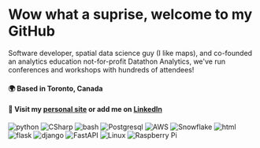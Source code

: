 # Wow what a suprise, welcome to my GitHub

Software developer, spatial data science guy (I like maps), and co-founded an analytics education not-for-profit Datathon Analytics, we've run conferences and workshops with hundreds of attendees!

#### 🌍  Based in Toronto, Canada

#### 💬 Visit my [personal site](https://thomaslillo.com) or add me on [LinkedIn](https://www.linkedin.com/in/thomaslillo/)

![python](https://img.shields.io/badge/-Python-3776AB?style=flat-square&logo=python&logoColor=white) ![CSharp](https://img.shields.io/badge/C_Sharp-Black?logo=dotnet&labelColor=%23512BD4&color=%23512BD4) ![bash](https://img.shields.io/badge/-Bash-4EAA25?style=flat-square&logo=gnu-bash&logoColor=white) ![Postgresql](https://img.shields.io/badge/Postgresql-Black?logo=postgresql&logoColor=black&labelColor=%234169E1&color=%234169E1) ![AWS](https://img.shields.io/badge/AWS-Black?logo=amazonwebservices&labelColor=%23232F3E&color=%23232F3E) ![Snowflake](https://img.shields.io/badge/Snowflake-Black?logo=snowflake&labelColor=%2329B5E8&color=%2329B5E8) ![html](https://img.shields.io/badge/-HTML5-E34F26?style=flat-square&logo=html5&logoColor=white) ![flask](https://img.shields.io/badge/-Flask-black?style=flat-square&logo=flask&logoColor=white) ![django](https://img.shields.io/badge/-Django-092E20?style=flat-square&logo=django&logoColor=white) ![FastAPI](https://img.shields.io/badge/-FastAPI-009688?style=flat-square&logo=fastapi&logoColor=white)  ![Linux](https://img.shields.io/badge/-Linux-FCC624?style=flat-square&logo=linux&logoColor=black) ![Raspberry Pi](https://img.shields.io/badge/-Raspberry%20Pi-A22846?style=flat-square&logo=raspberry-pi&logoColor=white)

<!--
### 💻 My Favs

<img align="left" alt="AWS" width="30px" style="padding-right:10px;" src="https://cdn.jsdelivr.net/npm/devicon@2.16.0/icons/amazonwebservices/amazonwebservices-original-wordmark.svg" />

<img align="left" alt="Pandas" width="30px" style="padding-right:10px;" src="https://cdn.jsdelivr.net/gh/devicons/devicon/icons/pandas/pandas-original-wordmark.svg" />
<img align="left" alt="Git" width="30px" style="padding-right:10px;" src="https://cdn.jsdelivr.net/gh/devicons/devicon/icons/git/git-original.svg" />

<img align="left" alt="NodeJS" width="30px" style="padding-right:10px;" src="https://cdn.jsdelivr.net/gh/devicons/devicon/icons/nodejs/nodejs-original.svg" />


[![Top Langs](https://github-readme-stats.vercel.app/api/top-langs/?username=thomaslillo&layout=compact&theme=transparent)](https://github.com/anuraghazra/github-readme-stats)


### 💻 My Favs
<img align="left" alt="C#" width="30px" style="padding-right:10px;" src="https://cdn.jsdelivr.net/gh/devicons/devicon/icons/csharp/csharp-original.svg" />
<img align="left" alt="Python" width="30px" style="padding-right:10px;" src="https://cdn.jsdelivr.net/gh/devicons/devicon/icons/python/python-plain.svg" />
<img align="left" alt="JavaScript" width="30px" style="padding-right:10px;" src="https://cdn.jsdelivr.net/gh/devicons/devicon/icons/javascript/javascript-plain.svg" />
<img align="left" alt="React" width="30px" style="padding-right:10px;" src="https://cdn.jsdelivr.net/gh/devicons/devicon/icons/react/react-original.svg" />
<img align="left" alt=".NET Core" width="30px" style="padding-right:10px;" src="https://cdn.jsdelivr.net/gh/devicons/devicon/icons/dotnetcore/dotnetcore-original.svg" />
<img align="left" alt="NodeJS" width="30px" style="padding-right:10px;" src="https://cdn.jsdelivr.net/gh/devicons/devicon/icons/nodejs/nodejs-original.svg" />
<img align="left" alt="AWS" width="30px" style="padding-right:10px;" src="https://cdn.jsdelivr.net/gh/devicons/devicon/icons/amazonwebservices/amazonwebservices-original.svg" />
<img align="left" alt="Azure" width="30px" style="padding-right:10px;" src="https://cdn.jsdelivr.net/gh/devicons/devicon/icons/azure/azure-original.svg" />
<img align="left" alt="Docker" width="30px" style="padding-right:10px;" src="https://cdn.jsdelivr.net/gh/devicons/devicon/icons/docker/docker-original.svg" />
<img align="left" alt="Terraform" width="30px" style="padding-right:10px;" src="https://cdn.jsdelivr.net/gh/devicons/devicon/icons/terraform/terraform-original-wordmark.svg" />
<img align="left" alt="PostgresSQL" width="30px" style="padding-right:10px;" src="https://cdn.jsdelivr.net/gh/devicons/devicon/icons/postgresql/postgresql-original-wordmark.svg" />
<img align="left" alt="MongoDB" width="30px" style="padding-right:10px;" src="https://cdn.jsdelivr.net/gh/devicons/devicon/icons/mongodb/mongodb-original-wordmark.svg" />
<img align="left" alt="Pandas" width="30px" style="padding-right:10px;" src="https://cdn.jsdelivr.net/gh/devicons/devicon/icons/pandas/pandas-original-wordmark.svg" />
<img align="left" alt="Git" width="30px" style="padding-right:10px;" src="https://cdn.jsdelivr.net/gh/devicons/devicon/icons/git/git-original.svg" />
<img align="left" alt="Linux" width="30px" style="padding-right:10px;" src="https://cdn.jsdelivr.net/gh/devicons/devicon/icons/linux/linux-original.svg" />


<br />

#### Plus Snowflake, QGIS, SQL Server, Flask, ArcPro, Airflow, Supabase, and Databricks


<img align="left" alt="SQLServer" width="30px" style="padding-right:10px;" src="https://cdn.jsdelivr.net/gh/devicons/devicon/icons/microsoftsqlserver/microsoftsqlserver-plain-wordmark.svg" />
<img align="left" alt="Flask" width="30px" style="padding-right:10px;" src="https://cdn.jsdelivr.net/gh/devicons/devicon/icons/flask/flask-original.svg" />

https://demolab.com/

**thomaslillo/thomaslillo** is a ✨ _special_ ✨ repository because its `README.md` (this file) appears on your GitHub profile.
![Image](6ce76d26-9c7a-4fd2-8675-f5d4225363d6-506ddfae-eea1-4438-88f8-9f15e6465492-v1.png)
Here are some ideas to get you started:

- 🔭 I’m currently working on ...
- 🌱 I’m currently learning ...
- 👯 I’m looking to collaborate on ...
- 🤔 I’m looking for help with ...
- 💬 Ask me about ...
- 📫 How to reach me: ...
- 😄 Pronouns: ...
- ⚡ Fun fact: ...

💻 **Languages:** 
Python, C#, SQL, R, Javascript, Powershell, Bash, and a little C++ from school

💡 **Frameworks, Libraries, and Buzzwords:**  
React, Flask, .NET, Alteryx, GIS, Git, AWS, Data Warehousing, Snowflake, Google Cloud, Airflow, Azure, Terraform, Docker, MongoDB, SQL Server, Pandas, (Py)Spark, Databricks, Spatial Data Science

-->
